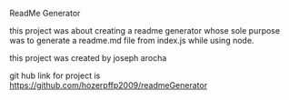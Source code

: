 ReadMe Generator

this project was about creating a readme generator whose sole purpose was to 
generate a readme.md file from index.js while using node. 

this project was created by joseph arocha

git hub link for project is https://github.com/hozerpffp2009/readmeGenerator